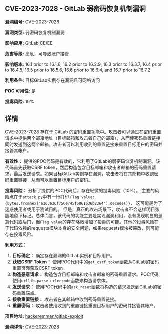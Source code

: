 ## CVE-2023-7028 - GitLab 弱密码恢复机制漏洞

**漏洞编号:** CVE-2023-7028

**漏洞类型:** 弱密码恢复机制漏洞

**影响应用:** GitLab CE/EE

**危害等级:** 高危，可导致账户接管

**影响版本:** 16.1 prior to 16.1.6, 16.2 prior to 16.2.9, 16.3 prior to 16.3.7, 16.4 prior to 16.4.5, 16.5 prior to 16.5.6, 16.6 prior to 16.6.4, and 16.7 prior to 16.7.2

**利用条件:** 目标GitLab实例存在漏洞且可网络访问

**POC 可用性:** 是

**投毒风险:** 10%

## 详情

CVE-2023-7028 存在于 GitLab 的密码重置功能中。攻击者可以通过在密码重置请求中提供两个邮箱地址（目标邮箱和攻击者自己的邮箱），从而使密码重置链接同时发送到这两个邮箱。攻击者可以利用收到的重置链接来重置目标用户的密码并接管其帐户。 

**有效性：** 
提供的POC代码是有效的，它利用了GitLab的弱密码恢复机制漏洞。该代码首先获取CSRF token，然后构造包含目标邮箱和攻击者邮箱的密码重置请求，最后发送请求。如果目标GitLab实例存在漏洞，攻击者将在其邮箱中收到密码重置链接，从而可以重置目标用户的密码。

**投毒风险：** 
分析了提供的POC代码后，存在轻微的投毒风险（10%）。 主要的风险点在于`attack.py`中有一行打印 `Flag value: {bytes.fromhex("6163636f756e745f6861636b2364").decode()}`， 这可能是为了迷惑使用者或用于测试目的。 但是，真正的攻击场景下，攻击者不会这样明目张胆地留下标记。总体而言，该代码的功能主要是实现漏洞利用，没有发现明显的恶意代码或后门，但`Flag value`的存在略微增加了投毒的可能。其他的投毒风险在于代码依赖的requests模块本身的安全问题，如果requests模块被篡改，则可能存在投毒风险。

**利用方式：** 
1.  **目标确定：** 确定存在漏洞的GitLab实例和目标用户。 
2.  **获取CSRF Token：**  使用POC代码中的`get_csrf_token`函数从GitLab的密码重置页面获取CSRF token。 
3.  **构造恶意请求：**  构造包含目标邮箱和攻击者邮箱的密码重置请求。POC代码使用`urllib.parse.urlencode`函数来构造请求体。 
4.  **发送请求：**  使用POC代码中的`ask_reset`函数将构造的请求发送到GitLab的密码重置端点。 
5.  **接收重置链接：**  攻击者在其邮箱中收到密码重置链接。 
6.  **重置密码：**  攻击者使用收到的重置链接重置目标用户的密码并接管其帐户。

**项目地址:** [hackeremmen/gitlab-exploit](https://github.com/hackeremmen/gitlab-exploit)

**漏洞详情:** [CVE-2023-7028](https://nvd.nist.gov/vuln/detail/CVE-2023-7028)